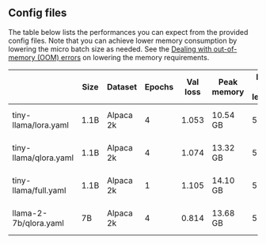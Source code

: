 ## Config files

The table below lists the performances you can expect from the provided config files. Note that you can achieve lower memory consumption by lowering the micro batch size as needed. See the [Dealing with out-of-memory (OOM) errors](../../litgpt/tutorials/oom.md) on lowering the memory requirements.

|                       | Size | Dataset   | Epochs | Val loss | Peak memory | Max seq length | Micro batch size | Precision | Training runtime |
| --------------------- | ---- | --------- | ------ | -------- | ----------- | -------------- | ---------------- | --------- | ---------------- |
| tiny-llama/lora.yaml  | 1.1B | Alpaca 2k | 4      | 1.053    | 10.54 GB    | 512            | 8                | bfloat16  | 9.24 min (A10G)  |
| tiny-llama/qlora.yaml | 1.1B | Alpaca 2k | 4      | 1.074    | 13.32 GB    | 512            | 8                | bfloat16  | 9.89 min (A10G)  |
| tiny-llama/full.yaml  | 1.1B | Alpaca 2k | 1      | 1.105    | 14.10 GB    | 512            | 4                | bfloat16  | 2.59 min (A10G)  |
| llama-2-7b/qlora.yaml | 7B   | Alpaca 2k | 4      | 0.814    | 13.68 GB    | 512            | 2                | bfloat16  | 45.68 min (A10G) |
